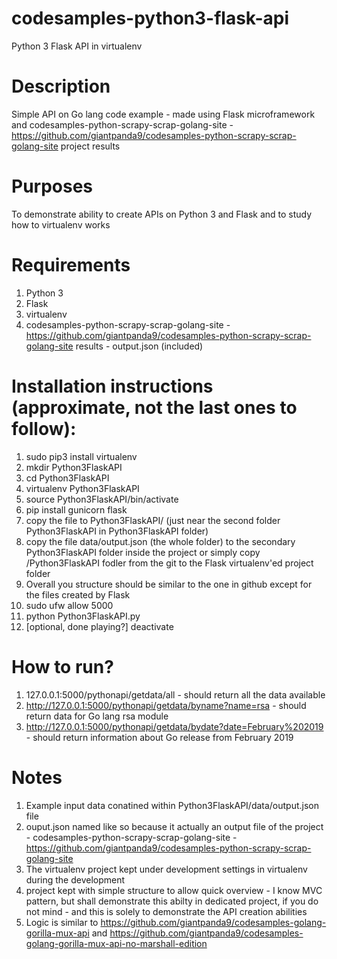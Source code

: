 # codesamples-python3-flask-api
Python 3 Flask API in virtualenv
# Description
Simple API on Go lang code example - made using Flask microframework and codesamples-python-scrapy-scrap-golang-site - https://github.com/giantpanda9/codesamples-python-scrapy-scrap-golang-site project results
# Purposes
To demonstrate ability to create APIs on Python 3 and Flask and to study how to virtualenv works
# Requirements
1) Python 3
2) Flask
3) virtualenv
4) codesamples-python-scrapy-scrap-golang-site - https://github.com/giantpanda9/codesamples-python-scrapy-scrap-golang-site results - output.json (included)
# Installation instructions (approximate, not the last ones to follow):
1) sudo pip3 install virtualenv
2) mkdir Python3FlaskAPI
3) cd Python3FlaskAPI
4) virtualenv Python3FlaskAPI
5) source Python3FlaskAPI/bin/activate
6) pip install gunicorn flask
7) copy the file to Python3FlaskAPI/ (just near the second folder Python3FlaskAPI in Python3FlaskAPI folder)
8) copy the file data/output.json (the whole folder) to the secondary Python3FlaskAPI folder inside the project or simply copy /Python3FlaskAPI fodler from the git to the Flask virtualenv'ed project folder
9) Overall you structure should be similar to the one in github except for the files created by Flask
9) sudo ufw allow 5000
10) python Python3FlaskAPI.py
11) [optional, done playing?] deactivate
 # How to run?
1) 127.0.0.1:5000/pythonapi/getdata/all - should return all the data available
2) http://127.0.0.1:5000/pythonapi/getdata/byname?name=rsa - should return data for Go lang rsa module
3) http://127.0.0.1:5000/pythonapi/getdata/bydate?date=February%202019 - should return information about Go release from February 2019
# Notes
1) Example input data conatined within Python3FlaskAPI/data/output.json file
2) ouput.json named like so because it actually an output file of the project - codesamples-python-scrapy-scrap-golang-site - https://github.com/giantpanda9/codesamples-python-scrapy-scrap-golang-site
3) The virtualenv project kept under development settings in virtualenv during the development 
4) project kept with simple structure to allow quick overview - I know MVC pattern, but shall demonstrate this abilty in dedicated project, if you do not mind - and this is solely to demonstrate the API creation abilities
5) Logic is similar to https://github.com/giantpanda9/codesamples-golang-gorilla-mux-api and https://github.com/giantpanda9/codesamples-golang-gorilla-mux-api-no-marshall-edition
